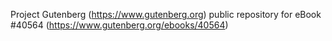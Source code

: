 Project Gutenberg (https://www.gutenberg.org) public repository for eBook #40564 (https://www.gutenberg.org/ebooks/40564)
